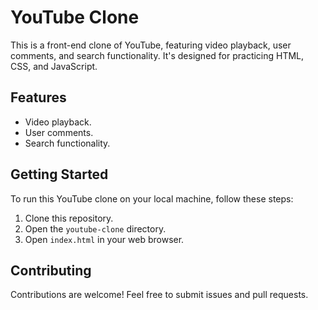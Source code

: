 # YouTube Clone

This is a front-end clone of YouTube, featuring video playback, user comments, and search functionality. It's designed for practicing HTML, CSS, and JavaScript.

## Features

- Video playback.
- User comments.
- Search functionality.

## Getting Started

To run this YouTube clone on your local machine, follow these steps:

1. Clone this repository.
2. Open the `youtube-clone` directory.
3. Open `index.html` in your web browser.

## Contributing

Contributions are welcome! Feel free to submit issues and pull requests.

